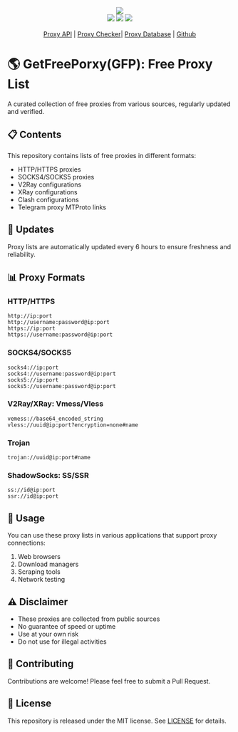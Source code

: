 
<p align="center">
  <img src="https://img.shields.io/badge/Updated_Every_5_Minutes-passing-success">  
  <br>
  <img src="https://img.shields.io/website/https/getfreeproxy.com.svg">
  <img src="https://img.shields.io/github/last-commit/gfpcom/free-proxy-list.svg">
  <img src="https://img.shields.io/github/license/gfpcom/free-proxy-list.svg">
  <br>
  <br>
  <a href="https://getfreeproxy.com" title="get free proxy list">Proxy API</a> | <a href="https://getfreeproxy/checker" title="online proxy checker">Proxy Checker</a>| <a href="https://getfreeproxy/database" title="onine free proxy database">Proxy Database</a> | <a href="https://github.com/gfpcom/free-proxy-list">Github</a>
</p>

# 🌎 GetFreePorxy(GFP): Free Proxy List

A curated collection of free proxies from various sources, regularly updated and verified.

## 📋 Contents

This repository contains lists of free proxies in different formats:

- HTTP/HTTPS proxies
- SOCKS4/SOCKS5 proxies
- V2Ray configurations
- XRay configurations
- Clash configurations
- Telegram proxy MTProto links

## 🔄 Updates

Proxy lists are automatically updated every 6 hours to ensure freshness and reliability.

## 📊 Proxy Formats

### HTTP/HTTPS
```
http://ip:port
http://username:password@ip:port
https://ip:port
https://username:password@ip:port
```

### SOCKS4/SOCKS5
```
socks4://ip:port
socks4://username:password@ip:port
socks5://ip:port
socks5://username:password@ip:port
```

### V2Ray/XRay: Vmess/Vless
```
vemess://base64_encoded_string
vless://uuid@ip:port?encryption=none#name
```

### Trojan
```
trojan://uuid@ip:port#name
```

### ShadowSocks: SS/SSR
```
ss://id@ip:port
ssr://id@ip:port
```

## 🚀 Usage

You can use these proxy lists in various applications that support proxy connections:

1. Web browsers
2. Download managers
3. Scraping tools
4. Network testing

## ⚠️ Disclaimer

- These proxies are collected from public sources
- No guarantee of speed or uptime
- Use at your own risk
- Do not use for illegal activities

## 🤝 Contributing

Contributions are welcome! Please feel free to submit a Pull Request.

## 📝 License

This repository is released under the MIT license. See [LICENSE](LICENSE) for details.
